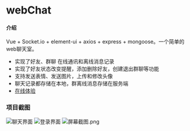 # webChat

#### 介绍
Vue + Socket.io + element-ui + axios + express + mongoose。一个简单的web聊天室。
- 实现了好友、群聊 在线通讯和离线消息记录
- 实现了好友状态改变提醒，添加删除好友，创建退出群聊等功能
- 支持发送表情、发送图片，上传和修改头像
- 聊天记录都存储在本地，群离线消息存储在服务端
- [在线体验](http://ooooo.plus:8080)


### 项目截图

![聊天界面](https://images.gitee.com/uploads/images/2020/1112/151351_1cf1f993_8069051.png "屏幕截图.png")
![登录界面](https://images.gitee.com/uploads/images/2020/1112/151433_3b99c04d_8069051.png "屏幕截图.png")
![](https://images.gitee.com/uploads/images/2020/1112/151607_d2db932f_8069051.png "屏幕截图.png")